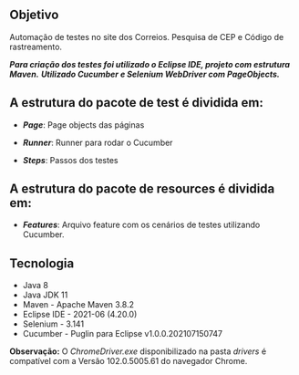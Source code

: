 ## Objetivo

Automação de testes no site dos Correios. 
Pesquisa de CEP e Código de rastreamento.

***Para criação dos testes foi utilizado o Eclipse IDE, projeto com estrutura Maven.***
***Utilizado Cucumber e Selenium WebDriver com PageObjects.***

## A estrutura do pacote de test é dividida em: 

* ***Page***: Page objects das páginas

* ***Runner***: Runner para rodar o Cucumber

* ***Steps***: Passos dos testes

## A estrutura do pacote de resources é dividida em: 

* ***Features***: Arquivo feature com os cenários de testes utilizando Cucumber.
 
## Tecnologia

- Java 8
- Java JDK 11
- Maven - Apache Maven 3.8.2
- Eclipse IDE - 2021-06 (4.20.0)
- Selenium - 3.141
- Cucumber - Puglin para Eclipse	v1.0.0.202107150747

**Observação:** O _ChromeDriver.exe_ disponibilizado na pasta _drivers_ é compatível com a Versão 102.0.5005.61 do navegador Chrome.
